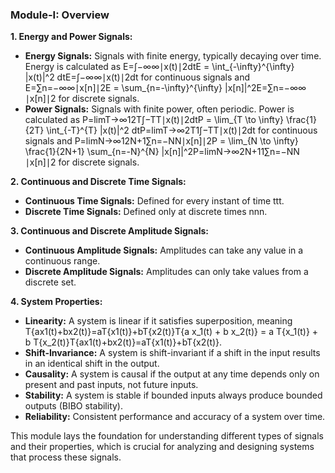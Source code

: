 ### Module-I: Overview

**1. Energy and Power Signals:**

- **Energy Signals:** Signals with finite energy, typically decaying over time. Energy is calculated as E=∫−∞∞∣x(t)∣2dtE = \int_{-\infty}^{\infty} |x(t)|^2 dtE=∫−∞∞​∣x(t)∣2dt for continuous signals and E=∑n=−∞∞∣x[n]∣2E = \sum_{n=-\infty}^{\infty} |x[n]|^2E=∑n=−∞∞​∣x[n]∣2 for discrete signals.
- **Power Signals:** Signals with finite power, often periodic. Power is calculated as P=lim⁡T→∞12T∫−TT∣x(t)∣2dtP = \lim_{T \to \infty} \frac{1}{2T} \int_{-T}^{T} |x(t)|^2 dtP=limT→∞​2T1​∫−TT​∣x(t)∣2dt for continuous signals and P=lim⁡N→∞12N+1∑n=−NN∣x[n]∣2P = \lim_{N \to \infty} \frac{1}{2N+1} \sum_{n=-N}^{N} |x[n]|^2P=limN→∞​2N+11​∑n=−NN​∣x[n]∣2 for discrete signals.

**2. Continuous and Discrete Time Signals:**

- **Continuous Time Signals:** Defined for every instant of time ttt.
- **Discrete Time Signals:** Defined only at discrete times nnn.

**3. Continuous and Discrete Amplitude Signals:**

- **Continuous Amplitude Signals:** Amplitudes can take any value in a continuous range.
- **Discrete Amplitude Signals:** Amplitudes can only take values from a discrete set.

**4. System Properties:**

- **Linearity:** A system is linear if it satisfies superposition, meaning T{ax1(t)+bx2(t)}=aT{x1(t)}+bT{x2(t)}T\{a x_1(t) + b x_2(t)\} = a T\{x_1(t)\} + b T\{x_2(t)\}T{ax1​(t)+bx2​(t)}=aT{x1​(t)}+bT{x2​(t)}.
- **Shift-Invariance:** A system is shift-invariant if a shift in the input results in an identical shift in the output.
- **Causality:** A system is causal if the output at any time depends only on present and past inputs, not future inputs.
- **Stability:** A system is stable if bounded inputs always produce bounded outputs (BIBO stability).
- **Reliability:** Consistent performance and accuracy of a system over time.

This module lays the foundation for understanding different types of signals and their properties, which is crucial for analyzing and designing systems that process these signals.
